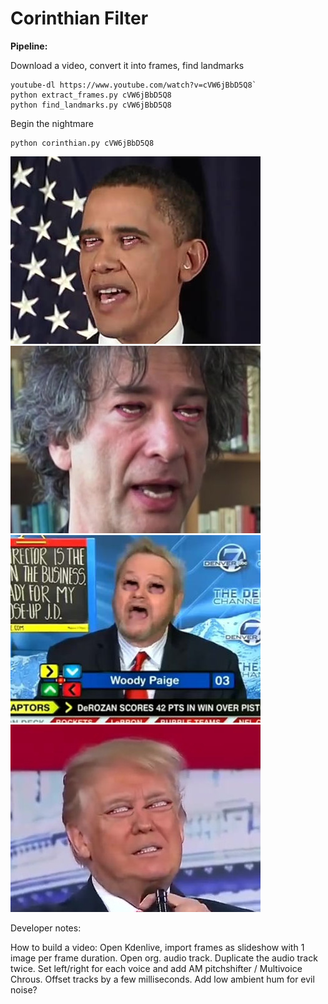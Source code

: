 # Corinthian Filter

**Pipeline:**

Download a video, convert it into frames, find landmarks

    youtube-dl https://www.youtube.com/watch?v=cVW6jBbD5Q8`
    python extract_frames.py cVW6jBbD5Q8
    python find_landmarks.py cVW6jBbD5Q8

Begin the nightmare

    python corinthian.py cVW6jBbD5Q8

![Obama Corinthinan Filter](docs/demo_image_obama.jpg)
![Gaimen Corinthinan Filter](docs/demo_image_gaimen.jpg)
![Woody Paige Corinthinan Filter](docs/demo_image_woody.jpg)
![Trump Corinthinan Filter](docs/demo_image_trump.jpg)

Developer notes:

How to build a video: Open Kdenlive, import frames as slideshow with 1 image per frame duration. Open org. audio track. Duplicate the audio track twice. Set left/right for each voice and add AM pitchshifter / Multivoice Chrous. Offset tracks by a few milliseconds. Add low ambient hum for evil noise?